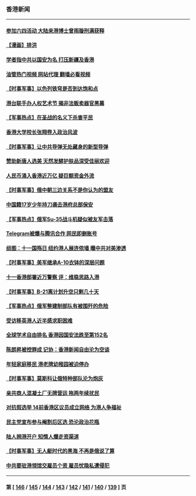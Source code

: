 ### 香港新闻
---
#### [参加六四活动 大陆来港博士曾雨璇刑满获释](../../pages/ncid1349362/n14094236.md?10131245) 
#### [【漫画】排洪](../../pages/ncid1349362/n14094096.md?10131245) 
#### [学者指中共以国安为名 打压新疆及香港](../../pages/ncid1349362/n14093784.md?10131245) 
#### [油管热门视频 网站代理 翻墙必看视频](http://138.2.39.72:81/youtube.html?epic-marker?10131245)
#### [【时事军事】以色列铁穹是否到达饱和点](../../pages/ncid1349362/n14093239.md?10131245) 
#### [港台联手办人权艺术节 揭非法贩卖器官黑幕](../../pages/ncid1349362/n14093273.md?10131245) 
#### [【军事热点】在圣战的名义下杀害平民](../../pages/ncid1349362/n14091808.md?10131245) 
#### [香港大学校长张翔卷入政治风波](../../pages/ncid1349362/n14091597.md?10131245) 
#### [【时事军事】让中共导弹无处藏身的新型导弹](../../pages/ncid1349362/n14090663.md?10131245) 
#### [赞助新唐人选美 天然发酵护肤品深受佳丽欢迎](../../pages/ncid1349362/n14089318.md?10131245) 
#### [人民币涌入香港近万亿 疑巨额资金外流](../../pages/ncid1349362/n14088950.md?10131245) 
#### [【时事军事】俄中朝三边关系不是你认为的盟友](../../pages/ncid1349362/n14088253.md?10131245) 
#### [中国籍17岁少年持刀袭击港府总部保安](../../pages/ncid1349362/n14088644.md?10131245) 
#### [【军事热点】俄军Su-35战斗机疑似被友军击落](../../pages/ncid1349362/n14086854.md?10131245) 
#### [Telegram被爆与腾讯合作 网民即删账号](../../pages/ncid1349362/n14087122.md?10131245) 
#### [组图：十一国殇日 纽约港人展连侬墙 曝中共对美渗透](../../pages/ncid1349362/n14086289.md?10131245) 
#### [【时事军事】美军继承A-10衣钵的深层问题](../../pages/ncid1349362/n14085783.md?10131245) 
#### [十一香港部署近万警察 评：维稳思路入港](../../pages/ncid1349362/n14085456.md?10131245) 
#### [【时事军事】B-21离计划升空只剩几十天](../../pages/ncid1349362/n14083636.md?10131245) 
#### [【军事热点】俄军整建制部队有被围歼的危险](../../pages/ncid1349362/n14081067.md?10131245) 
#### [受访移英港人近半感求职困难](../../pages/ncid1349362/n14081667.md?10131245) 
#### [全球学术自由排名 香港因国安法跌至第152名](../../pages/ncid1349362/n14081174.md?10131245) 
#### [陈朗昇被控罪成 记协：香港新闻自由沦为空谈](../../pages/ncid1349362/n14081208.md?10131245) 
#### [年轻家庭移民 港老牌幼稚园被迫停办](../../pages/ncid1349362/n14080483.md?10131245) 
#### [【时事军事】莫斯科让俄特种部队沦为炮灰](../../pages/ncid1349362/n14080299.md?10131245) 
#### [亲共商人混凝土厂无牌营运 拖两年续扰民](../../pages/ncid1349362/n14080005.md?10131245) 
#### [对抗假选举 14前香港区议员成立网络 为港人争福祉](../../pages/ncid1349362/n14079998.md?10131245) 
#### [民主党宣布参与阉割后区选 恐沦政治花瓶](../../pages/ncid1349362/n14079203.md?10131245) 
#### [陆人拥港开户 知情人爆走资渠道](../../pages/ncid1349362/n14079275.md?10131245) 
#### [【时事军事】无人艇时代的黑海 不再是俄说了算](../../pages/ncid1349362/n14077980.md?10131245) 
#### [中共要驻港领馆交雇员个资 雇员忧隐私遭侵犯](../../pages/ncid1349362/n14077260.md?10131245) 

---
#### 第 [ [146](./146.md?10131245) / [145](./145.md?10131245) / [144](./144.md?10131245) / [143](./143.md?10131245) / [142](./142.md?10131245) / [141](./141.md?10131245) / [140](./140.md?10131245) / [139](./139.md?10131245) ] 页
